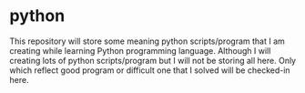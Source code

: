 # python
This repository will store some meaning python scripts/program that I am creating while learning Python programming language.
Although I will creating lots of python scripts/program but I will not be storing all here. Only which reflect good program or difficult one that I solved will be checked-in here. 
